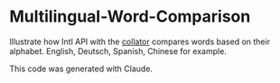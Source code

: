 # Multilingual-Word-Comparison

Illustrate how Intl API with the [collator](https://developer.mozilla.org/en-US/docs/Web/JavaScript/Reference/Global_Objects/Intl/Collator) compares words based on their alphabet. English, Deutsch, Spanish, Chinese for example.

This code was generated with Claude.
